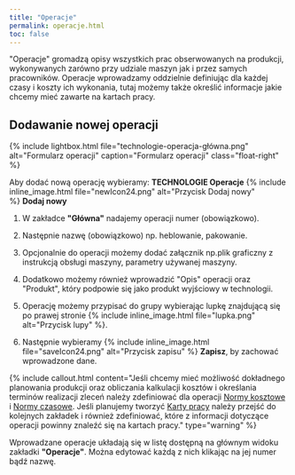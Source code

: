 ```yaml
---
title: "Operacje"
permalink: operacje.html 
toc: false
---
```


"Operacje" gromadzą opisy wszystkich prac obserwowanych na produkcji, wykonywanych zarówno przy udziale maszyn jak i przez samych pracowników. Operacje wprowadzamy oddzielnie definiując dla każdej czasy i koszty ich wykonania, tutaj możemy także określić informacje jakie chcemy mieć zawarte na kartach pracy. 


## Dodawanie nowej operacji ##    

{% include lightbox.html file="technologie-operacja-główna.png" alt="Formularz operacji" caption="Formularz operacji" class="float-right" %}

Aby dodać nową operację wybieramy: **TECHNOLOGIE Operacje** {% include inline_image.html file="newIcon24.png" alt="Przycisk Dodaj nowy" %} **Dodaj nowy**

1. W zakładce **"Główna"** nadajemy operacji numer (obowiązkowo).  
  
2. Następnie nazwę (obowiązkowo) np. heblowanie, pakowanie.  
  
3. Opcjonalnie do operacji możemy dodać załącznik np.plik graficzny z instrukcją obsługi maszyny, parametry używanej maszyny.  
  
4. Dodatkowo możemy również wprowadzić "Opis" operacji oraz "Produkt", który podpowie się jako produkt wyjściowy w technologii.
  
5. Operację możemy przypisać do grupy wybierając lupkę znajdującą się po prawej stronie {% include inline_image.html file="lupka.png" alt="Przycisk lupy" %}. 

6. Następnie wybieramy {% include inline_image.html file="saveIcon24.png" alt="Przycisk zapisu" %} **Zapisz**, by zachować wprowadzone dane.

{% include callout.html content="Jeśli chcemy mieć możliwość dokładnego planowania produkcji oraz obliczania kalkulacji kosztów i określania terminów realizacji zleceń należy zdefiniować dla operacji [Normy kosztowe](/normy-kosztowe) i [Normy czasowe](/normy-czasowe). Jeśli planujemy tworzyć [Karty pracy](/karty-pracy) należy przejść do kolejnych zakładek i również zdefiniować, które z informacji dotyczące operacji powinny znaleźć się na kartach pracy." type="warning" %} 

Wprowadzane operacje układają się w listę dostępną na głównym widoku zakładki **"Operacje"**. Można edytować każdą z nich klikając na jej numer bądź nazwę.
